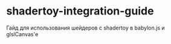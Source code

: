 # shadertoy-integration-guide
Гайд для использования шейдеров с shadertoy в babylon.js и glslCanvas'е
